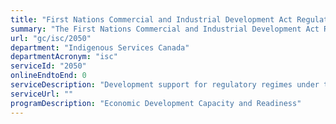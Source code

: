 ```yaml
---
title: "First Nations Commercial and Industrial Development Act Regulatory Development"
summary: "The First Nations Commercial and Industrial Development Act Regulatory Development service from Indigenous Services Canada is not available end-to-end online, according to the GC Service Inventory."
url: "gc/isc/2050"
department: "Indigenous Services Canada"
departmentAcronym: "isc"
serviceId: "2050"
onlineEndtoEnd: 0
serviceDescription: "Development support for regulatory regimes under the First Nations Commercial and Industrial Development Act"
serviceUrl: ""
programDescription: "Economic Development Capacity and Readiness"
---
```

